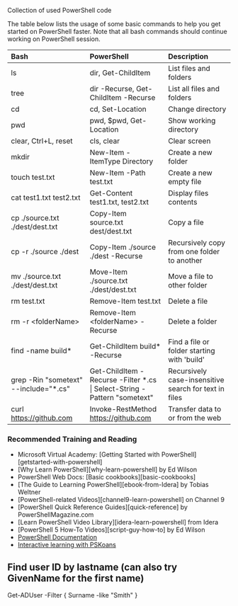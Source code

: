 Collection of used PowerShell code

The table below lists the usage of some basic commands to help you get started on PowerShell faster.
Note that all bash commands should continue working on PowerShell session.

| Bash                            | PowerShell                              | Description
|:--------------------------------|:----------------------------------------|:---------------------
| ls                              | dir, Get-ChildItem                      | List files and folders
| tree                            | dir -Recurse, Get-ChildItem -Recurse    | List all files and folders
| cd                              | cd, Set-Location                        | Change directory
| pwd                             | pwd, $pwd, Get-Location                 | Show working directory
| clear, Ctrl+L, reset            | cls, clear                              | Clear screen
| mkdir                           | New-Item -ItemType Directory            | Create a new folder
| touch test.txt                  | New-Item -Path test.txt                 | Create a new empty file
| cat test1.txt test2.txt         | Get-Content test1.txt, test2.txt        | Display files contents
| cp ./source.txt ./dest/dest.txt | Copy-Item source.txt dest/dest.txt      | Copy a file
| cp -r ./source ./dest           | Copy-Item ./source ./dest -Recurse      | Recursively copy from one folder to another
| mv ./source.txt ./dest/dest.txt | Move-Item ./source.txt ./dest/dest.txt  | Move a file to other folder
| rm test.txt                     | Remove-Item test.txt                    | Delete a file
| rm -r &lt;folderName>           | Remove-Item &lt;folderName> -Recurse    | Delete a folder
| find -name build*               | Get-ChildItem build* -Recurse           | Find a file or folder starting with 'build'
| grep -Rin "sometext" --include="*.cs" |Get-ChildItem -Recurse -Filter *.cs <br> \| Select-String -Pattern "sometext" | Recursively case-insensitive search for text in files
| curl https://github.com         | Invoke-RestMethod https://github.com    | Transfer data to or from the web

### Recommended Training and Reading

- Microsoft Virtual Academy: [Getting Started with PowerShell][getstarted-with-powershell]
- [Why Learn PowerShell][why-learn-powershell] by Ed Wilson
- PowerShell Web Docs: [Basic cookbooks][basic-cookbooks]
- [The Guide to Learning PowerShell][ebook-from-Idera] by Tobias Weltner
- [PowerShell-related Videos][channel9-learn-powershell] on Channel 9
- [PowerShell Quick Reference Guides][quick-reference] by PowerShellMagazine.com
- [Learn PowerShell Video Library][idera-learn-powershell] from Idera
- [PowerShell 5 How-To Videos][script-guy-how-to] by Ed Wilson
- [PowerShell Documentation](https://docs.microsoft.com/powershell)
- [Interactive learning with PSKoans](https://aka.ms/pskoans)

## Find user ID by lastname (can also try GivenName for the first name)

  Get-ADUser -Filter { Surname -like "Smith" }
